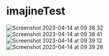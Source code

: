 # imajineTest

![Screenshot 2023-04-14 at 09 38 32](https://user-images.githubusercontent.com/72483443/232090486-5a54a1aa-bcd7-47c1-a911-cd72461c6d5b.png)
![Screenshot 2023-04-14 at 09 38 41](https://user-images.githubusercontent.com/72483443/232090495-52c16dee-e3b5-4303-a9c1-1c6e4fea6044.png)
![Screenshot 2023-04-14 at 09 39 12](https://user-images.githubusercontent.com/72483443/232090497-8d4a39d0-de6b-46c8-b200-ac5fbf7d4eb0.png)
![Screenshot 2023-04-14 at 09 39 28](https://user-images.githubusercontent.com/72483443/232090501-5110231c-7a1c-48f4-9723-5d7a5ee7a49c.png)
